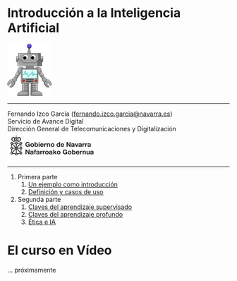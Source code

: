 # Introducción a la Inteligencia Artificial


<img src="images/Cartoon_Robot.svg.png" width="100"/>

---
Fernando Izco García  (fernando.izco.garcia@navarra.es)  
 Servicio de Avance Digital  
 Dirección General de Telecomunicaciones y Digitalización  
<img src="images/logo.gn.png" width="200"/>

---

1. Primera parte
    1. [Un ejemplo como introducción](Intro-IA-1.ipynb)
    1. [Definición y casos de uso](Intro-IA-2.ipynb)
1. Segunda parte
    1. [Claves del aprendizaje supervisado](Intro-IA-3.ipynb)
    1. [Claves del aprendizaje profundo](Intro-IA-4.ipynb)
    1. [Ética e IA](Intro-IA-5.ipynb)
    
# El curso en Vídeo
... próximamente
